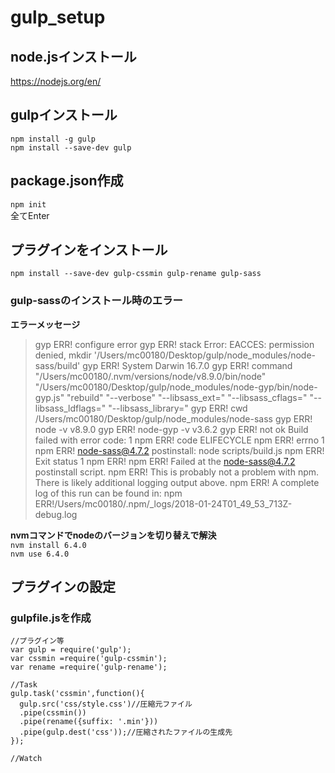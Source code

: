 # gulp_setup

## node.jsインストール
https://nodejs.org/en/

## gulpインストール
`npm install -g gulp`  
`npm install --save-dev gulp`

## package.json作成
`npm init`  
全てEnter


## プラグインをインストール
`npm install --save-dev gulp-cssmin gulp-rename gulp-sass`

### gulp-sassのインストール時のエラー
__エラーメッセージ__
>gyp ERR! configure error
gyp ERR! stack Error: EACCES: permission denied, mkdir '/Users/mc00180/Desktop/gulp/node_modules/node-sass/build'
gyp ERR! System Darwin 16.7.0
gyp ERR! command "/Users/mc00180/.nvm/versions/node/v8.9.0/bin/node" "/Users/mc00180/Desktop/gulp/node_modules/node-gyp/bin/node-gyp.js" "rebuild" "--verbose" "--libsass_ext=" "--libsass_cflags=" "--libsass_ldflags=" "--libsass_library="
gyp ERR! cwd /Users/mc00180/Desktop/gulp/node_modules/node-sass
gyp ERR! node -v v8.9.0
gyp ERR! node-gyp -v v3.6.2
gyp ERR! not ok
Build failed with error code: 1
npm ERR! code ELIFECYCLE
npm ERR! errno 1
npm ERR! node-sass@4.7.2 postinstall: node scripts/build.js
npm ERR! Exit status 1
npm ERR!
npm ERR! Failed at the node-sass@4.7.2 postinstall script.
npm ERR! This is probably not a problem with npm. There is likely additional logging output above.
npm ERR! A complete log of this run can be found in:
npm ERR!/Users/mc00180/.npm/_logs/2018-01-24T01_49_53_713Z-debug.log

__nvmコマンドでnodeのバージョンを切り替えで解決__  
`nvm install 6.4.0`  
`nvm use 6.4.0`


## プラグインの設定
### gulpfile.jsを作成
    //プラグイン等
    var gulp = require('gulp');
    var cssmin =require('gulp-cssmin');
    var rename =require('gulp-rename');

    //Task
    gulp.task('cssmin',function(){
	  gulp.src('css/style.css')//圧縮元ファイル
	  .pipe(cssmin())
	  .pipe(rename({suffix: '.min'}))
	  .pipe(gulp.dest('css'));//圧縮されたファイルの生成先
    });

    //Watch
